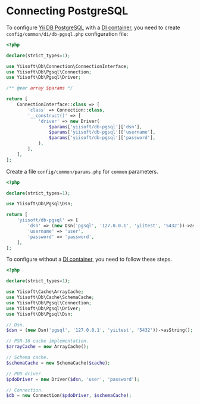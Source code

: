 # Connecting PostgreSQL

To configure [Yii DB PostgreSQL](https://github.com/yiisoft/db-pgsql) with
a [DI container](https://github.com/yiisoft/di), you need to create `config/common/di/db-pgsql.php` configuration file:

```php
<?php

declare(strict_types=1);

use Yiisoft\Db\Connection\ConnectionInterface;
use Yiisoft\Db\Pgsql\Connection;
use Yiisoft\Db\Pgsql\Driver;

/** @var array $params */

return [
    ConnectionInterface::class => [
        'class' => Connection::class,
        '__construct()' => [
            'driver' => new Driver(
                $params['yiisoft/db-pgsql']['dsn'],
                $params['yiisoft/db-pgsql']['username'],
                $params['yiisoft/db-pgsql']['password'],
            ),
        ],
    ],
];
```

Create a file `config/common/params.php` for `common` parameters.

```php
<?php

declare(strict_types=1);

use Yiisoft\Db\Pgsql\Dsn;

return [
    'yiisoft/db-pgsql' => [
        'dsn' => (new Dsn('pgsql', '127.0.0.1', 'yiitest', '5432'))->asString();,
        'username' => 'user',
        'password' => 'password',
    ],
];
```

To configure without a [DI container](https://github.com/yiisoft/di), you need to follow these steps.

```php
<?php

declare(strict_types=1);

use Yiisoft\Cache\ArrayCache;
use Yiisoft\Db\Cache\SchemaCache;
use Yiisoft\Db\Pgsql\Connection;
use Yiisoft\Db\Pgsql\Driver;
use Yiisoft\Db\Pgsql\Dsn;

// Dsn.
$dsn = (new Dsn('pgsql', '127.0.0.1', 'yiitest', '5432'))->asString();

// PSR-16 cache implementation.
$arrayCache = new ArrayCache();

// Schema cache.
$schemaCache = new SchemaCache($cache);

// PDO driver.
$pdoDriver = new Driver($dsn, 'user', 'password'); 

// Connection.
$db = new Connection($pdoDriver, $schemaCache);
```
